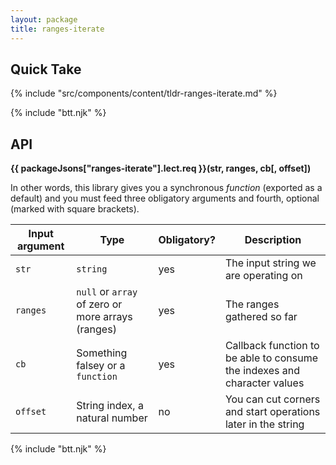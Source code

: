 ```yaml
---
layout: package
title: ranges-iterate
---
```


## Quick Take

{% include "src/components/content/tldr-ranges-iterate.md" %}

{% include "btt.njk" %}

## API

**{{ packageJsons["ranges-iterate"].lect.req }}(str, ranges, cb\[, offset])**

In other words, this library gives you a synchronous _function_ (exported as a default) and you must feed three obligatory arguments and fourth, optional (marked with square brackets).

| Input argument | Type                                              | Obligatory? | Description                                                              |
| -------------- | ------------------------------------------------- | ----------- | ------------------------------------------------------------------------ |
| `str`          | `string`                                          | yes         | The input string we are operating on                                     |
| `ranges`       | `null` or `array` of zero or more arrays (ranges) | yes         | The ranges gathered so far                                               |
| `cb`           | Something falsey or a `function`                  | yes         | Callback function to be able to consume the indexes and character values |
| `offset`       | String index, a natural number                    | no          | You can cut corners and start operations later in the string             |

{% include "btt.njk" %}
